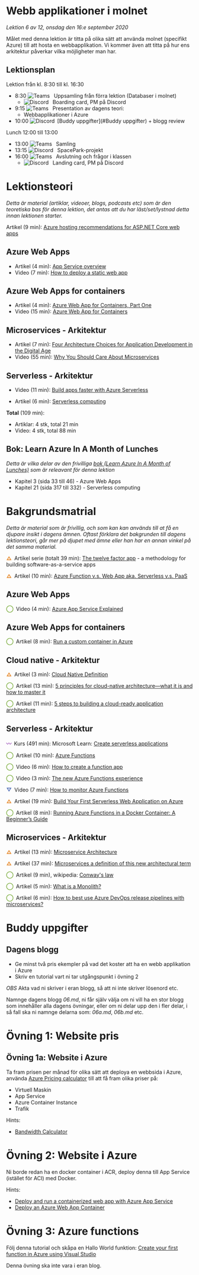 # Webb applikationer i molnet

*Lektion 6 av 12, onsdag den 16:e september 2020*

Målet med denna lektion är titta på olika sätt att använda molnet (specifikt Azure) till att hosta en webbapplikation. Vi kommer även att titta på hur ens arkitektur påverkar vilka möjligheter man har.

## Lektionsplan
Lektion från kl. 8:30 till kl. 16:30

* 8:30 <img style="margin-right:0.5em;" src="C:/Github/molnapplikationer/assets/images/teams18.png"  alt="Teams"/> Uppsamling från förra lektion (Databaser i molnet)
  * <img style="margin-right:0.5em;" src="C:/Github/molnapplikationer/assets/images/discord18.png" alt="Discord"/> Boarding card, PM på Discord
* 9:15 <img style="margin-right:0.5em;" src="C:/Github/molnapplikationer/assets/images/teams18.png"  alt="Teams"/> Presentation av dagens teori: 
  * Webbapplikationer i Azure
* 10:00 <img style="margin-right:0.5em;" src="C:/Github/molnapplikationer/assets/images/discord18.png" alt="Discord"/>[Buddy uppgifter](#Buddy uppgifter) + blogg review

Lunch 12:00 till 13:00

* 13:00 <img style="margin-right:0.5em;" src="C:/Github/molnapplikationer/assets/images/teams18.png" alt="Teams"/> Samling
* 13:15 <img style="margin-right:0.5em;" src="C:/Github/molnapplikationer/assets/images/discord18.png" alt="Discord"/> SpacePark-projekt
* 16:00 <img style="margin-right:0.5em;" src="C:/Github/molnapplikationer/assets/images/teams18.png" alt="Teams"/> Avslutning och frågor i klassen
  * <img style="margin-right:0.5em;" src="C:/Github/molnapplikationer/assets/images/discord18.png" alt="Discord"/> Landing card, PM på Discord

# Lektionsteori
*Detta är material (artiklar, videoer, blogs, podcasts etc) som är den teoretiska bas för denna lektion, det antas att du har läst/set/lystnad detta innan lektionen starter.*

Artikel (9 min): [Azure hosting recommendations for ASP.NET Core web apps](https://docs.microsoft.com/en-us/dotnet/architecture/modern-web-apps-azure/azure-hosting-recommendations-for-asp-net-web-apps)

## Azure Web Apps

* Artikel (4 min): [App Service overview](https://docs.microsoft.com/en-us/azure/app-service/overview)
* Video (7 min): [How to deploy a static web app](https://www.youtube.com/watch?v=H2MPsgujpNk)

## Azure Web Apps for containers

* Artikel (4 min): [Azure Web App for Containers, Part One](https://www.ais.com/azure-web-app-for-containers-part-one/)
* Video (15 min): [Azure Web App for Containers](https://www.youtube.com/watch?v=xnUOu-yPEzo)

## Microservices - Arkitektur

* Artikel (7 min): [Four Architecture Choices for Application Development in the Digital Age](https://www.ibm.com/cloud/blog/four-architecture-choices-for-application-development)
* Video (55 min): [Why You Should Care About Microservices](https://channel9.msdn.com/Events/dotnetConf/Focus-on-Microservices/Why-You-Should-Care-About-Microservices?ocid=player)

## Serverless - Arkitektur

* Video (11 min): [Build apps faster with Azure Serverless](https://www.youtube.com/watch?v=OnJt4qfsfOc)

* Artikel (6 min): [Serverless computing](https://azure.microsoft.com/en-us/overview/serverless-computing/)

**Total** (109 min):

- Artiklar: 4 stk, total 21 min
- Video: 4 stk, total 88 min

## Bok: Learn Azure In A Month of Lunches

*Detta är vilka delar av den frivilliga [bok (Learn Azure In A Month of Lunches)](info_learningmaterial.md) som är releavant för denna lektion*

* Kapitel 3 (sida 33 till 46) - Azure Web Apps
* Kapitel 21 (sida 317 till 332) - Serverless computing

# Bakgrundsmatrial

*Detta är material som är frivillig, och som kan kan används till at få en djupare insikt i dagens ämnen. Oftast förklara det bakgrunden till dagens lektionsteori, går mer på djupet med ämne eller han har en annan vinkel på det samma material.*

<span style="color:#E78E35; font-weight: 900; margin-right:0.5em;">&#9651;</span>Artikel serie (totalt 39 min): [The twelve factor app](https://12factor.net/) - a methodology for building software-as-a-service apps

<span style="color:#E78E35; font-weight: 900; margin-right:0.5em;">&#9651;</span>Artikel (10 min): [Azure Function v.s. Web App aka. Serverless v.s. PaaS](https://www.taztopia.com/single-post/2019/07/28/Azure-Function-vs-Web-App-aka-Serverless-vs-PaaS)

## Azure Web Apps

<span style="color:#7EAE42; font-weight: 900; margin-right:0.5em;">&#9711;</span>Video (4 min): [Azure App Service Explained](https://www.youtube.com/watch?v=iSzez17lMuQ)

## Azure Web Apps for containers

<span style="color:#7EAE42; font-weight: 900; margin-right:0.5em;">&#9711;</span>Artikel (8 min): [Run a custom container in Azure](https://docs.microsoft.com/en-us/azure/app-service/quickstart-custom-container?pivots=container-linux)

## Cloud native - Arkitektur

<span style="color:#E78E35; font-weight: 900; margin-right:0.5em;">&#9651;</span>Artikel (3 min): [Cloud Native Definition](https://github.com/cncf/toc/blob/master/DEFINITION.md)

<span style="color:#7EAE42; font-weight: 900; margin-right:0.5em;">&#9711;</span>Artikel (13 min): [5 principles for cloud-native architecture—what it is and how to master it](https://cloud.google.com/blog/products/application-development/5-principles-for-cloud-native-architecture-what-it-is-and-how-to-master-it)

<span style="color:#7EAE42; font-weight: 900; margin-right:0.5em;">&#9711;</span>Artikel (11 min): [5 steps to building a cloud-ready application architecture](https://techbeacon.com/enterprise-it/5-steps-building-cloud-ready-application-architecture)

## Serverless - Arkitektur

<span style="color:#9F58B9; font-weight: 900; margin-right:0.5em;">&#12336;</span>Kurs (491 min): Microsoft Learn: [Create serverless applications](https://docs.microsoft.com/en-us/learn/paths/create-serverless-applications/)

<span style="color:#7EAE42; font-weight: 900; margin-right:0.5em;">&#9711;</span>Artikel (10 min): [Azure Functions](https://azure.microsoft.com/en-us/services/functions)

<span style="color:#7EAE42; font-weight: 900; margin-right:0.5em;">&#9711;</span>Video (6 min): [How to create a function app](https://www.youtube.com/watch?v=BEIZKCDElMs)

<span style="color:#7EAE42; font-weight: 900; margin-right:0.5em;">&#9711;</span>Video (3 min): [The new Azure Functions experience](https://www.youtube.com/watch?v=0bdT_9uOqkg)

<span style="color:#5874B9; font-weight: 900; margin-right:0.5em;">&#9661;</span>Video (7 min): [How to monitor Azure Functions](https://www.youtube.com/watch?v=eVDZz8h0s00)

<span style="color:#E78E35; font-weight: 900; margin-right:0.5em;">&#9651;</span>Artikel (19 min): [Build Your First Serverless Web Application on Azure](https://mikepfeiffer.io/blog/azure-serverless-101)

<span style="color:#7EAE42; font-weight: 900; margin-right:0.5em;">&#9711;</span>Artikel (8 min): [Running Azure Functions in a Docker Container: A Beginner’s Guide](https://medium.com/faun/running-azure-functions-in-a-docker-container-a-beginners-guide-f921c150eab4)

## Microservices - Arkitektur

<span style="color:#E78E35; font-weight: 900; margin-right:0.5em;">&#9651;</span>Artikel (13 min): [Microservice Architecture](https://microservices.io/patterns/microservices.html)

<span style="color:#E78E35; font-weight: 900; margin-right:0.5em;">&#9651;</span>Artikel (37 min): [Microservices a definition of this new architectural term](https://martinfowler.com/articles/microservices.html)

<span style="color:#7EAE42; font-weight: 900; margin-right:0.5em;">&#9711;</span>Artikel (9 min), wikipedia: [Conway's law](https://en.wikipedia.org/wiki/Conway%27s_law)

<span style="color:#7EAE42; font-weight: 900; margin-right:0.5em;">&#9711;</span>Artikel (5 min): [What is a Monolith?](http://www.codingthearchitecture.com/2014/11/19/what_is_a_monolith.html)

<span style="color:#7EAE42; font-weight: 900; margin-right:0.5em;">&#9711;</span>Artikel (6 min): [How to best use Azure DevOps release pipelines with microservices?](https://abelsquidhead.com/index.php/2019/01/03/how-to-best-use-azure-devops-release-pipelines-with-microservices/)

# Buddy uppgifter

## Dagens blogg

* Ge minst två pris ekempler på vad det koster att ha en webb applikation i Azure
* Skriv en tutorial vart ni tar utgångspunkt i övning 2

*OBS* Akta vad ni skriver i eran blogg, så att ni inte skriver lösenord etc.

Namnge dagens blogg *06.md*, ni får själv välja om ni vill ha en stor blogg som innehåller alla dagens övningar, eller om ni delar upp den i fler delar, i så fall ska ni namnge delarna som: *06a.md*, *06b.md* etc.

# Övning 1: Website pris

## Övning 1a: Website i Azure

Ta fram prisen per månad för olika sätt att deploya en webbsida i Azure, använda [Azure Pricing calculator](https://azure.microsoft.com/en-us/pricing/calculator) till att få fram olika priser på:

* Virtuell Maskin
* App Service
* Azure Container Instance
* Trafik

Hints:

* [Bandwidth Calculator](https://www.calculator.net/bandwidth-calculator.html)

# Övning 2: Website i Azure

Ni borde redan ha en docker container i ACR, deploy denna till App Service (istället för ACI) med Docker.

Hints:

* [Deploy and run a containerized web app with Azure App Service](https://docs.microsoft.com/en-us/learn/modules/deploy-run-container-app-service/)
* [Deploy an Azure Web App Container](https://docs.microsoft.com/en-us/azure/devops/pipelines/targets/webapp-on-container-linux?view=azure-devops&tabs=dotnet-core%2Cyaml)

# Övning 3: Azure functions

Följ denna tutorial och skåpa en Hallo World funktion: [Create your first function in Azure using Visual Studio](https://docs.microsoft.com/en-us/azure/azure-functions/functions-create-your-first-function-visual-studio)

Denna övning ska inte vara i eran blog.



